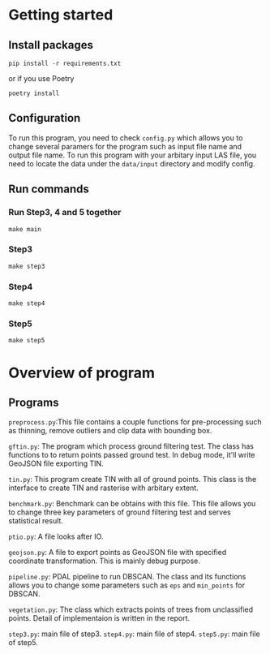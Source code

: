 
# Getting started

## Install packages

```
pip install -r requirements.txt
```

or if you use Poetry

```
poetry install
```

## Configuration

To run this program, you need to check `config.py` which allows you to change several paramers for the program such as input file name and output file name.
To run this program with your arbitary input LAS file, you need to locate the data under the `data/input` directory and modify config.

## Run commands

### Run Step3, 4 and 5 together

```
make main
```

### Step3

```
make step3
```

### Step4

```
make step4
```

### Step5

```
make step5
```

# Overview of program

## Programs

`preprocess.py`:This file contains a couple functions for pre-processing such as thinning, remove outliers and clip data with bounding box.

`gftin.py`: The program which process ground filtering test. The class has functions to to return points passed ground test. In debug mode, it'll write GeoJSON file exporting TIN.

`tin.py`: This program create TIN with all of ground points. This class is the interface to create TIN and rasterise with arbitary extent.

`benchmark.py`: Benchmark can be obtains with this file. This file allows you to change three key parameters of ground filtering test and serves statistical result.

`ptio.py`: A file looks after IO.

`geojson.py`: A file to export points as GeoJSON file with specified coordinate transformation. This is mainly debug purpose.

`pipeline.py`: PDAL pipeline to run DBSCAN. The class and its functions allows you to change some parameters such as `eps` and `min_points` for DBSCAN.

`vegetation.py`: The class which extracts points of trees from unclassified points. Detail of implementaion is written in the report.

`step3.py`: main file of step3.
`step4.py`: main file of step4.
`step5.py`: main file of step5.
